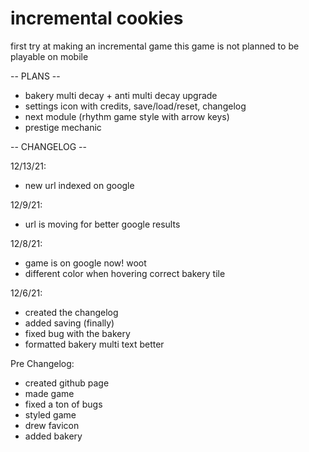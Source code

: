 # incremental cookies
first try at making an incremental game
this game is not planned to be playable on mobile

-- PLANS --

- bakery multi decay + anti multi decay upgrade
- settings icon with credits, save/load/reset, changelog
- next module (rhythm game style with arrow keys)
- prestige mechanic

-- CHANGELOG --

12/13/21:
- new url indexed on google

12/9/21:
- url is moving for better google results

12/8/21:
- game is on google now! woot
- different color when hovering correct bakery tile

12/6/21: 
- created the changelog 
- added saving (finally) 
- fixed bug with the bakery 
- formatted bakery multi text better

Pre Changelog:
- created github page
- made game
- fixed a ton of bugs
- styled game
- drew favicon
- added bakery
